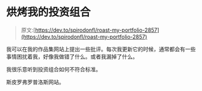 # 烘烤我的投资组合

> 原文:[https://dev.to/spirodonfl/roast-my-portfolio-2857](https://dev.to/spirodonfl/roast-my-portfolio-2857)

我可以在我的作品集网站上提出一些批评。每次我更新它的时候，通常都会有一些事情困扰着我，好像我做错了什么。或者我漏掉了什么。

我很乐意听到投资组合如何不符合标准。

斯皮罗弗罗普洛斯网站。